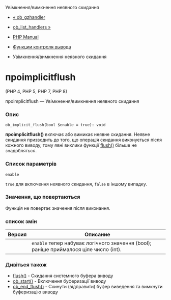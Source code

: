 Увімкнення/вимкнення неявного скидання

-   [« ob\_gzhandler](function.ob-gzhandler.html)
    
-   [ob\_list\_handlers »](function.ob-list-handlers.html)
    
-   [PHP Manual](index.html)
    
-   [Функции контроля вывода](ref.outcontrol.html)
    
-   Увімкнення/вимкнення неявного скидання
    

# проimplicitflush

(PHP 4, PHP 5, PHP 7, PHP 8)

проimplicitflush — Увімкнення/вимкнення неявного скидання

### Опис

```methodsynopsis
ob_implicit_flush(bool $enable = true): void
```

**проimplicitflush()** включає або вимикає неявне скидання. Неявне скидання призводить до того, що операція скидання виконується після кожного виводу, тому явні виклики функції [flush()](function.flush.html) більше не знадобляться.

### Список параметрів

`enable`

`true` для включення неявного скидання, `false` в іншому випадку.

### Значення, що повертаються

Функція не повертає значення після виконання.

### список змін

| Версия | Описание |
| --- | --- |
|  | `enable` тепер набуває логічного значення (bool); раніше приймалося ціле число (int). |

### Дивіться також

-   [flush()](function.flush.html) - Скидання системного буфера виводу
-   [ob\_start()](function.ob-start.html) - Включення буферизації виводу
-   [ob\_end\_flush()](function.ob-end-flush.html) - Скинути (відправити) буфер виведення та вимкнути буферизацію виводу
